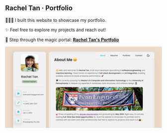 ## Rachel Tan · Portfolio

👩🏻‍💻 I built this website to showcase my portfolio.


✨ Feel free to explore my projects and reach out!


🦉 Step through the magic portal: [**Rachel Tan's Portfolio**](https://rachel-tanhao.github.io/) 


![Homepage](demo/homepage-lightmode.png)
